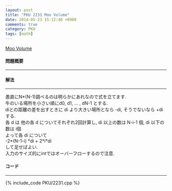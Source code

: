 ```yaml
---
layout: post
title: "PKU 2231 Moo Volume"
date: 2014-05-23 15:12:40 +0900
comments: true
category: PKU
tags: [math]
---
```


[Moo Volume](http://poj.org/problem?id=2231)

#### 問題概要

****

#### 解法

****

愚直にN\*(N-1)調べるのは明らかにあれなので式を立てます.  
牛のいる場所を小さい順にd0, d1, ... , dN-1 とする.  
diとの距離の差を出すときに di より大きい場所となら -di, そうでないなら +di する.  
各 d は 他の各 d についてそれぞれ2回計算し, di 以上の数は N-i-1 個, di 以下の数は i個  
よって各 di について  
 -2\*(N-1-i) \*di + 2\*i\*di  
して足せばよい.  
入力のサイズ的にintではオーバーフローするので注意.  

#### コード

****

{% include_code PKU/2231.cpp %}
